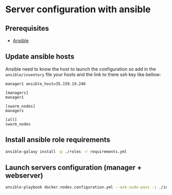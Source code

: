 # Server configuration with ansible

## Prerequisites
- [Ansible](http://docs.ansible.com/ansible)

## Update ansible hosts
Ansible need to know the host to launch the configuration so add
in the `ansible/inventory` file your hosts and the link to there ssh key like bellow:

    manager1 ansible_host=35.159.19.246
    
    [managers]
    manager1
    
    [swarm_nodes]
    managers
    
    [all]
    swarm_nodes

## Install ansible role requirements
```bash
ansible-galaxy install -p ./roles -r requirements.yml
```

## Launch servers configuration (manager + webserver)
```bash
ansible-playbook docker.nodes.configuration.yml --ask-sudo-pass -i ./inventories/production --vault-password-file .vault_password -e admin_user=admin
```
